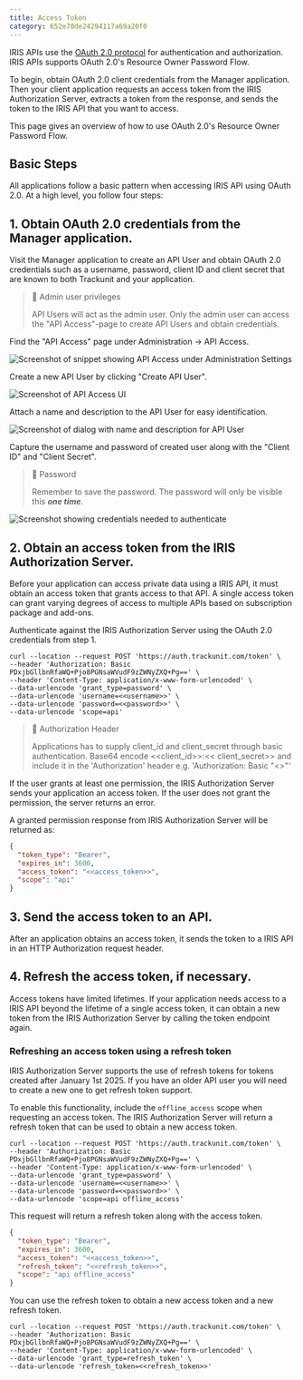 ```yaml
---
title: Access Token
category: 652e70de24294117a69a20f0
---
```


IRIS APIs use the [OAuth 2.0 protocol](https://tools.ietf.org/html/rfc6749) for authentication and authorization. IRIS
APIs supports OAuth 2.0's Resource Owner Password Flow.

To begin, obtain OAuth 2.0 client credentials from the Manager application. Then your client application requests an
access token from the IRIS Authorization Server, extracts a token from the response, and sends the token to the IRIS API
that you want to access.

This page gives an overview of how to use OAuth 2.0's Resource Owner Password Flow.

## Basic Steps

All applications follow a basic pattern when accessing IRIS API using OAuth 2.0. At a high level, you follow four steps:

## 1. Obtain OAuth 2.0 credentials from the Manager application.

Visit the Manager application to create an API User and obtain OAuth 2.0 credentials such as a username, password,
client ID and client secret that are known to both Trackunit and your application.

> 🚧 Admin user privileges
>
> API Users will act as the admin user. Only the admin user can access the "API Access"-page to create API Users and
> obtain credentials.

Find the "API Access" page under Administration → API Access.

![Screenshot of snippet showing API Access under Administration Settings](https://cdn.statically.io/gh/trackunit/developer-hub/master/api-docs/api-access-admin-settings.png "API Access settings")

Create a new API User by clicking "Create API User".

![Screenshot of API Access UI](https://cdn.statically.io/gh/trackunit/developer-hub/master/api-docs/api-access-create-api-user.png "Create API User UI")

Attach a name and description to the API User for easy identification.

![Screenshot of dialog with name and description for API User](https://cdn.statically.io/gh/trackunit/developer-hub/master/api-docs/api-access-create-api-user-dialog.png "Dialog of API User creation")

Capture the username and password of created user along with the "Client ID" and "Client Secret".
> 📘 Password
>
> Remember to save the password. The password will only be visible this **_one time_**.

![Screenshot showing credentials needed to authenticate](https://cdn.statically.io/gh/trackunit/developer-hub/master/api-docs/api-access-created-user.png "Created API User")

## 2. Obtain an access token from the IRIS Authorization Server.

Before your application can access private data using a IRIS API, it must obtain an access token that grants access to
that API. A single access token can grant varying degrees of access to multiple APIs based on subscription package and
add-ons.

Authenticate against the IRIS Authorization Server using the OAuth 2.0 credentials from step 1.

```curl
curl --location --request POST 'https://auth.trackunit.com/token' \
--header 'Authorization: Basic PDxjbGllbnRfaWQ+Pjo8PGNsaWVudF9zZWNyZXQ+Pg==' \
--header 'Content-Type: application/x-www-form-urlencoded' \
--data-urlencode 'grant_type=password' \
--data-urlencode 'username=<<username>>' \
--data-urlencode 'password=<<password>>' \
--data-urlencode 'scope=api'
```

> 🚧 Authorization Header
>
> Applications has to supply client_id and client_secret through basic authentication. Base64 encode <<client_id>>:<<
> client_secret>> and include it in the 'Authorization' header e.g. 'Authorization:
> Basic "<<base64 encoded client_id:client_secret>>"'

If the user grants at least one permission, the IRIS Authorization Server sends your application an access token. If the
user does not grant the permission, the server returns an error.

A granted permission response from IRIS Authorization Server will be returned as:

```json Successful Response
{
  "token_type": "Bearer",
  "expires_in": 3600,
  "access_token": "<<access_token>>",
  "scope": "api"
}
```

## 3. Send the access token to an API.

After an application obtains an access token, it sends the token to a IRIS API in an HTTP Authorization request header.

## 4. Refresh the access token, if necessary.

Access tokens have limited lifetimes. If your application needs access to a IRIS API beyond the lifetime of a single
access token, it can obtain a new token from the IRIS Authorization Server by calling the token endpoint again.

### Refreshing an access token using a refresh token

IRIS Authorization Server supports the use of refresh tokens for tokens created after January 1st 2025. If you have an
older API user you will need to create a new one to get refresh token support.

To enable this functionality, include the `offline_access` scope when requesting an access token. The IRIS
Authorization Server will return a refresh token that can be used to obtain a new access token.

```curl
curl --location --request POST 'https://auth.trackunit.com/token' \
--header 'Authorization: Basic PDxjbGllbnRfaWQ+Pjo8PGNsaWVudF9zZWNyZXQ+Pg==' \
--header 'Content-Type: application/x-www-form-urlencoded' \
--data-urlencode 'grant_type=password' \
--data-urlencode 'username=<<username>>' \
--data-urlencode 'password=<<password>>' \
--data-urlencode 'scope=api offline_access'
```

This request will return a refresh token along with the access token.

```json
{
  "token_type": "Bearer",
  "expires_in": 3600,
  "access_token": "<<access_token>>",
  "refresh_token": "<<refresh_token>>",
  "scope": "api offline_access"
}
```

You can use the refresh token to obtain a new access token and a new refresh token.

```curl
curl --location --request POST 'https://auth.trackunit.com/token' \
--header 'Authorization: Basic PDxjbGllbnRfaWQ+Pjo8PGNsaWVudF9zZWNyZXQ+Pg==' \
--header 'Content-Type: application/x-www-form-urlencoded' \
--data-urlencode 'grant_type=refresh_token' \
--data-urlencode 'refresh_token=<<refresh_token>>'
```
